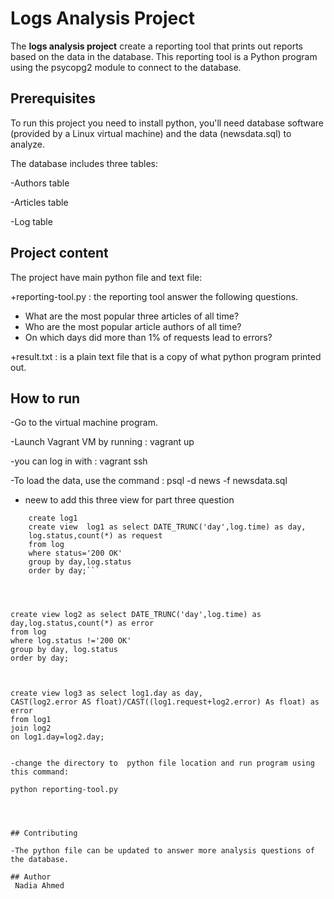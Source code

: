 # Logs Analysis Project
The **logs analysis project** create a reporting tool that prints out reports based on the data in the database. This reporting tool is a Python program using the psycopg2 module to connect to the database.


## Prerequisites
To run this project you need to install python, you'll need database software (provided by a Linux virtual machine) and the data (newsdata.sql) to analyze.

The database includes three tables:

-Authors table

-Articles table

-Log table

## Project content
The project have main python file and text file:

+reporting-tool.py :  the reporting tool answer the following questions.

- What are the most popular three articles of all time?
- Who are the most popular article authors of all time? 
- On which days did more than 1% of requests lead to errors?

+result.txt : is a plain text file that is a copy of what python program printed out.



## How to run

-Go to the virtual machine program.

-Launch Vagrant VM by running : vagrant up

-you can log in with : vagrant ssh

-To load the data, use the command 
: psql -d news -f newsdata.sql 

- neew to add this three view for part three question

```
    create log1
    create view  log1 as select DATE_TRUNC('day',log.time) as day,
    log.status,count(*) as request
    from log
    where status='200 OK'
    group by day,log.status
    order by day;```




```
    create view log2 as select DATE_TRUNC('day',log.time) as day,log.status,count(*) as error
    from log
    where log.status !='200 OK'
    group by day, log.status
    order by day;
```


```
    create view log3 as select log1.day as day,
    CAST(log2.error AS float)/CAST((log1.request+log2.error) As float) as error
    from log1
    join log2
    on log1.day=log2.day;
```

-change the directory to  python file location and run program using this command:

python reporting-tool.py




## Contributing

-The python file can be updated to answer more analysis questions of 
the database.

## Author
 Nadia Ahmed
